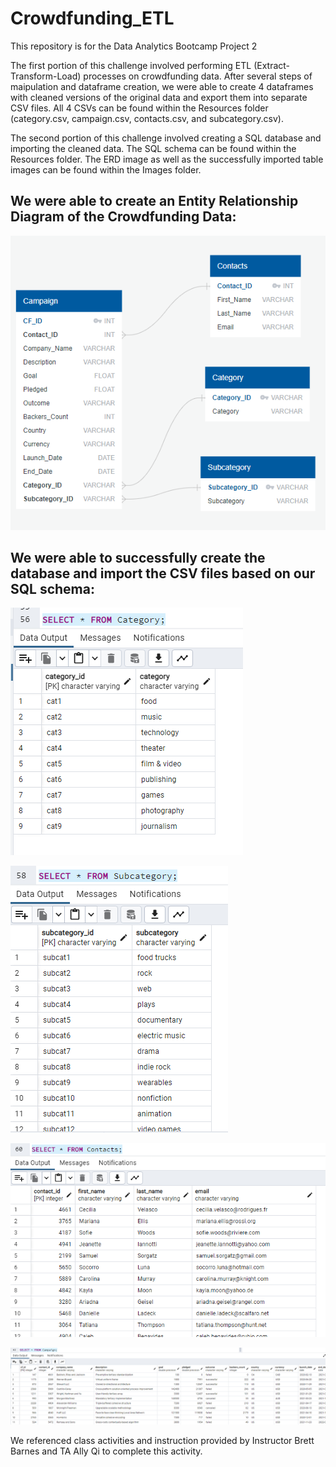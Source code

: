 # Crowdfunding_ETL
This repository is for the Data Analytics Bootcamp Project 2

The first portion of this challenge involved performing ETL (Extract-Transform-Load) processes on crowdfunding data. After several steps of maipulation and dataframe creation, we were able to create 4 dataframes with cleaned versions of the original data and export them into separate CSV files. All 4 CSVs can be found within the Resources folder (category.csv, campaign.csv, contacts.csv, and subcategory.csv).

The second portion of this challenge involved creating a SQL database and importing the cleaned data. The SQL schema can be found within the Resources folder. The ERD image as well as the successfully imported table images can be found within the Images folder.

## We were able to create an Entity Relationship Diagram of the Crowdfunding Data: 

![ERD](Images/crowdfunding_ERD.PNG)



## We were able to successfully create the database and import the CSV files based on our SQL schema:

![category](Images/SELECT_category.PNG)

![subcategory](Images/SELECT_subcategory.PNG)

![contacts](Images/SELECT_contacts.PNG)

![campaign](Images/SELECT_campaign.PNG)


We referenced class activities and instruction provided by Instructor Brett Barnes and TA Ally Qi to complete this activity.

